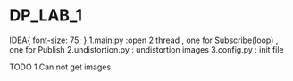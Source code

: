 # DP_LAB_1

IDEA{
  font-size: 75;
}
1.main.py :open 2 thread , one for Subscribe(loop) , one for Publish
2.undistortion.py : undistortion images
3.config.py : init file 

TODO
1.Can not get images
